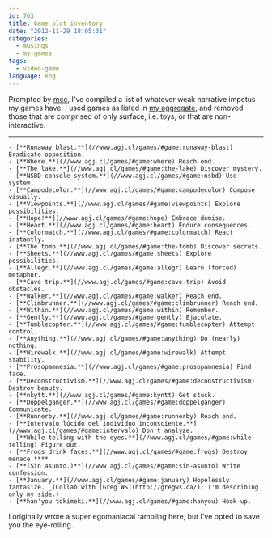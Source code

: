 ```yaml
---
id: 763
title: Game plot inventory
date: "2012-11-29 18:05:31"
categories:
  - musings
  - my-games
tags:
  - video-game
language: eng
---
```


Prompted by [mcc](http://msm.runhello.com/p/615), I've compiled a list of whatever weak narrative impetus my games have. I used games as listed in [my aggregate](//www.agj.cl/games/), and removed those that are comprised of only surface, i.e. toys, or that are non-interactive.<!-- more -->

---

    - [**Runaway blast.**](//www.agj.cl/games/#game:runaway-blast) Eradicate opposition.
    - [**Where.**](//www.agj.cl/games/#game:where) Reach end.
    - [**The lake.**](//www.agj.cl/games/#game:the-lake) Discover mystery.
    - [**NSBD console system.**](//www.agj.cl/games/#game:nsbd) Use system.
    - [**Campodecolor.**](//www.agj.cl/games/#game:campodecolor) Compose visually.
    - [**Viewpoints.**](//www.agj.cl/games/#game:viewpoints) Explore possibilities.
    - [**Hope!**](//www.agj.cl/games/#game:hope) Embrace demise.
    - [**Heart.**](//www.agj.cl/games/#game:heart) Endure consequences.
    - [**Colormatch.**](//www.agj.cl/games/#game:colormatch) React instantly.
    - [**The tomb.**](//www.agj.cl/games/#game:the-tomb) Discover secrets.
    - [**Sheets.**](//www.agj.cl/games/#game:sheets) Explore possibilities.
    - [**Allegr.**](//www.agj.cl/games/#game:allegr) Learn (forced) metaphor.
    - [**Cave trip.**](//www.agj.cl/games/#game:cave-trip) Avoid obstacles.
    - [**Walker.**](//www.agj.cl/games/#game:walker) Reach end.
    - [**Climbrunner.**](//www.agj.cl/games/#game:climbrunner) Reach end.
    - [**Within.**](//www.agj.cl/games/#game:within) Remember.
    - [**Gently.**](//www.agj.cl/games/#game:gently) Ejaculate.
    - [**Tumblecopter.**](//www.agj.cl/games/#game:tumblecopter) Attempt control.
    - [**Anything.**](//www.agj.cl/games/#game:anything) Do (nearly) nothing.
    - [**Wirewalk.**](//www.agj.cl/games/#game:wirewalk) Attempt stability.
    - [**Prosopamnesia.**](//www.agj.cl/games/#game:prosopamnesia) Find face.
    - [**Deconstructivism.**](//www.agj.cl/games/#game:deconstructivism) Destroy beauty.
    - [**nkytt.**](//www.agj.cl/games/#game:kyntt) Get stuck.
    - [**Doppelganger.**](//www.agj.cl/games/#game:doppelganger) Communicate.
    - [**Runnerby.**](//www.agj.cl/games/#game:runnerby) Reach end.
    - [**Intervalo lúcido del individuo inconsciente.**](//www.agj.cl/games/#game:intervalo) Don't analyze.
    - [**While telling with the eyes.**](//www.agj.cl/games/#game:while-telling) Figure out.
    - [**Frogs drink faces.**](//www.agj.cl/games/#game:frogs) Destroy menace ****
    - [**(Sin asunto.)**](//www.agj.cl/games/#game:sin-asunto) Write confession.
    - [**January.**](//www.agj.cl/games/#game:january) Hopelessly fantasize. _(Collab with [Greg WS](http://gregws.ca/); I'm describing only my side.)_
    - [**han'you tokimeki.**](//www.agj.cl/games/#game:hanyou) Hook up.

I originally wrote a super egomaniacal rambling here, but I've opted to save you the eye-rolling.
